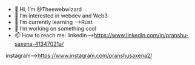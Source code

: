 - 👋 Hi, I’m @Theewebwizard
- 👀 I’m interested in webdev and Web3
- 🌱 I’m currently learning -->Rust
- 💞️ I’m working on something cool
- 📫 How to reach me:
linkedin-->https://www.linkedin.com/in/pranshu-saxena-41347021a/
   
instagram-->https://www.instagram.com/pranshusaxena2/

<!---
Theewebwizard/Theewebwizard is a ✨ special ✨ repository because its `README.md` (this file) appears on your GitHub profile.
You can click the Preview link to take a look at your changes.
--->
